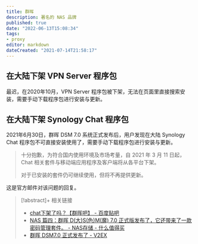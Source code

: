 ```yaml
---
title: 群晖
description: 著名的 NAS 品牌
published: true
date: "2022-06-13T15:08:34"
tags:
- proxy
editor: markdown
dateCreated: "2021-07-14T21:58:17"
---
```


## 在大陆下架 VPN Server 程序包

最迟，在2020年10月，VPN Server 程序包被下架，无法在页面里直接搜索安装，需要手动下载程序包进行安装与更新。

## 在大陆下架 Synology Chat 程序包

2021年6月30日，群晖 DSM 7.0 系统正式发布后，用户发现在大陆 Synology Chat 程序包不可直接安装使用了，需要手动下载程序包进行安装与更新。

> 十分抱歉，为符合国内使用环境及市场考量，自 2021 年 3 月 11 日起，Chat 相关套件与移动端应用程序及客户端将从各平台下架。
>
> 对于已安装的套件仍可继续使用，但将不再提供更新。 

这是官方邮件对该问题的回复。

> [!abstract]+ 相关链接
> + [chat下架了吗？【群晖吧】 - 百度贴吧](https://web.archive.org/web/20210714140652/https://tieba.baidu.com/p/7279904426)
> + [NAS 篇四：群晖 D(大)S(色)M(魔) 7.0 正式版发布了，它还带来了一款密码管理套件。 - NAS存储 - 什么值得买](https://web.archive.org/web/20210714140646/https://post.smzdm.com/p/az3o8gd0/)
> + [群晖 DSM7.0 正式发布了 - V2EX](https://web.archive.org/web/20210714132419/https://www.v2ex.com/t/786442)
